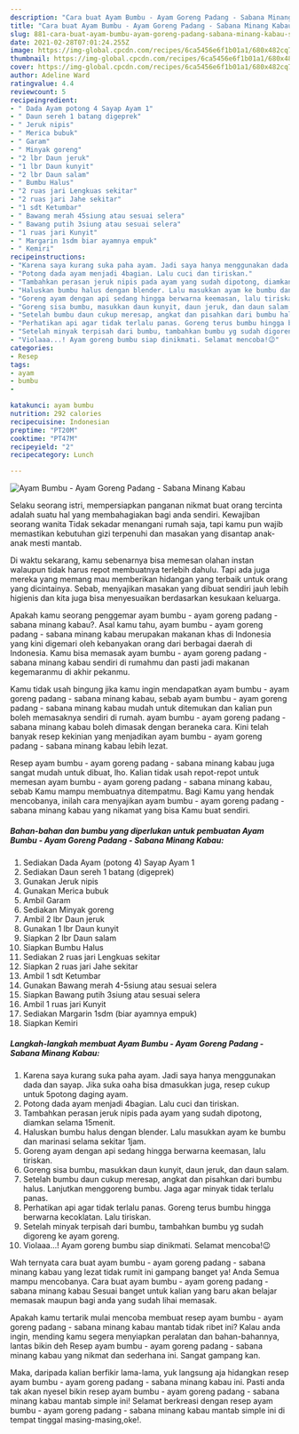 ```yaml
---
description: "Cara buat Ayam Bumbu - Ayam Goreng Padang - Sabana Minang Kabau Sederhana dan Mudah Dibuat"
title: "Cara buat Ayam Bumbu - Ayam Goreng Padang - Sabana Minang Kabau Sederhana dan Mudah Dibuat"
slug: 881-cara-buat-ayam-bumbu-ayam-goreng-padang-sabana-minang-kabau-sederhana-dan-mudah-dibuat
date: 2021-02-28T07:01:24.255Z
image: https://img-global.cpcdn.com/recipes/6ca5456e6f1b01a1/680x482cq70/ayam-bumbu-ayam-goreng-padang-sabana-minang-kabau-foto-resep-utama.jpg
thumbnail: https://img-global.cpcdn.com/recipes/6ca5456e6f1b01a1/680x482cq70/ayam-bumbu-ayam-goreng-padang-sabana-minang-kabau-foto-resep-utama.jpg
cover: https://img-global.cpcdn.com/recipes/6ca5456e6f1b01a1/680x482cq70/ayam-bumbu-ayam-goreng-padang-sabana-minang-kabau-foto-resep-utama.jpg
author: Adeline Ward
ratingvalue: 4.4
reviewcount: 5
recipeingredient:
- " Dada Ayam potong 4 Sayap Ayam 1"
- " Daun sereh 1 batang digeprek"
- " Jeruk nipis"
- " Merica bubuk"
- " Garam"
- " Minyak goreng"
- "2 lbr Daun jeruk"
- "1 lbr Daun kunyit"
- "2 lbr Daun salam"
- " Bumbu Halus"
- "2 ruas jari Lengkuas sekitar"
- "2 ruas jari Jahe sekitar"
- "1 sdt Ketumbar"
- " Bawang merah 45siung atau sesuai selera"
- " Bawang putih 3siung atau sesuai selera"
- "1 ruas jari Kunyit"
- " Margarin 1sdm biar ayamnya empuk"
- " Kemiri"
recipeinstructions:
- "Karena saya kurang suka paha ayam. Jadi saya hanya menggunakan dada dan sayap. Jika suka oaha bisa dmasukkan juga, resep cukup untuk 5potong daging ayam."
- "Potong dada ayam menjadi 4bagian. Lalu cuci dan tiriskan."
- "Tambahkan perasan jeruk nipis pada ayam yang sudah dipotong, diamkan selama 15menit."
- "Haluskan bumbu halus dengan blender. Lalu masukkan ayam ke bumbu dan marinasi selama sekitar 1jam."
- "Goreng ayam dengan api sedang hingga berwarna keemasan, lalu tiriskan."
- "Goreng sisa bumbu, masukkan daun kunyit, daun jeruk, dan daun salam."
- "Setelah bumbu daun cukup meresap, angkat dan pisahkan dari bumbu halus. Lanjutkan menggoreng bumbu. Jaga agar minyak tidak terlalu panas."
- "Perhatikan api agar tidak terlalu panas. Goreng terus bumbu hingga berwarna kecoklatan. Lalu tiriskan."
- "Setelah minyak terpisah dari bumbu, tambahkan bumbu yg sudah digoreng ke ayam goreng."
- "Violaaa...! Ayam goreng bumbu siap dinikmati. Selamat mencoba!😉"
categories:
- Resep
tags:
- ayam
- bumbu
- 

katakunci: ayam bumbu  
nutrition: 292 calories
recipecuisine: Indonesian
preptime: "PT20M"
cooktime: "PT47M"
recipeyield: "2"
recipecategory: Lunch

---
```



![Ayam Bumbu - Ayam Goreng Padang - Sabana Minang Kabau](https://img-global.cpcdn.com/recipes/6ca5456e6f1b01a1/680x482cq70/ayam-bumbu-ayam-goreng-padang-sabana-minang-kabau-foto-resep-utama.jpg)

Selaku seorang istri, mempersiapkan panganan nikmat buat orang tercinta adalah suatu hal yang membahagiakan bagi anda sendiri. Kewajiban seorang  wanita Tidak sekadar menangani rumah saja, tapi kamu pun wajib memastikan kebutuhan gizi terpenuhi dan masakan yang disantap anak-anak mesti mantab.

Di waktu  sekarang, kamu sebenarnya bisa memesan olahan instan walaupun tidak harus repot membuatnya terlebih dahulu. Tapi ada juga mereka yang memang mau memberikan hidangan yang terbaik untuk orang yang dicintainya. Sebab, menyajikan masakan yang dibuat sendiri jauh lebih higienis dan kita juga bisa menyesuaikan berdasarkan kesukaan keluarga. 



Apakah kamu seorang penggemar ayam bumbu - ayam goreng padang - sabana minang kabau?. Asal kamu tahu, ayam bumbu - ayam goreng padang - sabana minang kabau merupakan makanan khas di Indonesia yang kini digemari oleh kebanyakan orang dari berbagai daerah di Indonesia. Kamu bisa memasak ayam bumbu - ayam goreng padang - sabana minang kabau sendiri di rumahmu dan pasti jadi makanan kegemaranmu di akhir pekanmu.

Kamu tidak usah bingung jika kamu ingin mendapatkan ayam bumbu - ayam goreng padang - sabana minang kabau, sebab ayam bumbu - ayam goreng padang - sabana minang kabau mudah untuk ditemukan dan kalian pun boleh memasaknya sendiri di rumah. ayam bumbu - ayam goreng padang - sabana minang kabau boleh dimasak dengan beraneka cara. Kini telah banyak resep kekinian yang menjadikan ayam bumbu - ayam goreng padang - sabana minang kabau lebih lezat.

Resep ayam bumbu - ayam goreng padang - sabana minang kabau juga sangat mudah untuk dibuat, lho. Kalian tidak usah repot-repot untuk memesan ayam bumbu - ayam goreng padang - sabana minang kabau, sebab Kamu mampu membuatnya ditempatmu. Bagi Kamu yang hendak mencobanya, inilah cara menyajikan ayam bumbu - ayam goreng padang - sabana minang kabau yang nikamat yang bisa Kamu buat sendiri.

<!--inarticleads1-->

##### Bahan-bahan dan bumbu yang diperlukan untuk pembuatan Ayam Bumbu - Ayam Goreng Padang - Sabana Minang Kabau:

1. Sediakan  Dada Ayam (potong 4) Sayap Ayam 1
1. Sediakan  Daun sereh 1 batang (digeprek)
1. Gunakan  Jeruk nipis
1. Gunakan  Merica bubuk
1. Ambil  Garam
1. Sediakan  Minyak goreng
1. Ambil 2 lbr Daun jeruk
1. Gunakan 1 lbr Daun kunyit
1. Siapkan 2 lbr Daun salam
1. Siapkan  Bumbu Halus
1. Sediakan 2 ruas jari Lengkuas sekitar
1. Siapkan 2 ruas jari Jahe sekitar
1. Ambil 1 sdt Ketumbar
1. Gunakan  Bawang merah 4-5siung atau sesuai selera
1. Siapkan  Bawang putih 3siung atau sesuai selera
1. Ambil 1 ruas jari Kunyit
1. Sediakan  Margarin 1sdm (biar ayamnya empuk)
1. Siapkan  Kemiri




<!--inarticleads2-->

##### Langkah-langkah membuat Ayam Bumbu - Ayam Goreng Padang - Sabana Minang Kabau:

1. Karena saya kurang suka paha ayam. Jadi saya hanya menggunakan dada dan sayap. Jika suka oaha bisa dmasukkan juga, resep cukup untuk 5potong daging ayam.
1. Potong dada ayam menjadi 4bagian. Lalu cuci dan tiriskan.
1. Tambahkan perasan jeruk nipis pada ayam yang sudah dipotong, diamkan selama 15menit.
1. Haluskan bumbu halus dengan blender. Lalu masukkan ayam ke bumbu dan marinasi selama sekitar 1jam.
1. Goreng ayam dengan api sedang hingga berwarna keemasan, lalu tiriskan.
1. Goreng sisa bumbu, masukkan daun kunyit, daun jeruk, dan daun salam.
1. Setelah bumbu daun cukup meresap, angkat dan pisahkan dari bumbu halus. Lanjutkan menggoreng bumbu. Jaga agar minyak tidak terlalu panas.
1. Perhatikan api agar tidak terlalu panas. Goreng terus bumbu hingga berwarna kecoklatan. Lalu tiriskan.
1. Setelah minyak terpisah dari bumbu, tambahkan bumbu yg sudah digoreng ke ayam goreng.
1. Violaaa...! Ayam goreng bumbu siap dinikmati. Selamat mencoba!😉




Wah ternyata cara buat ayam bumbu - ayam goreng padang - sabana minang kabau yang lezat tidak rumit ini gampang banget ya! Anda Semua mampu mencobanya. Cara buat ayam bumbu - ayam goreng padang - sabana minang kabau Sesuai banget untuk kalian yang baru akan belajar memasak maupun bagi anda yang sudah lihai memasak.

Apakah kamu tertarik mulai mencoba membuat resep ayam bumbu - ayam goreng padang - sabana minang kabau mantab tidak ribet ini? Kalau anda ingin, mending kamu segera menyiapkan peralatan dan bahan-bahannya, lantas bikin deh Resep ayam bumbu - ayam goreng padang - sabana minang kabau yang nikmat dan sederhana ini. Sangat gampang kan. 

Maka, daripada kalian berfikir lama-lama, yuk langsung aja hidangkan resep ayam bumbu - ayam goreng padang - sabana minang kabau ini. Pasti anda tak akan nyesel bikin resep ayam bumbu - ayam goreng padang - sabana minang kabau mantab simple ini! Selamat berkreasi dengan resep ayam bumbu - ayam goreng padang - sabana minang kabau mantab simple ini di tempat tinggal masing-masing,oke!.

